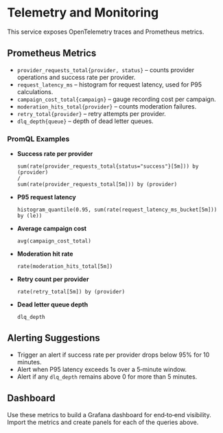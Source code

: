 # Telemetry and Monitoring

This service exposes OpenTelemetry traces and Prometheus metrics.

## Prometheus Metrics

- `provider_requests_total{provider, status}` – counts provider operations and success rate per provider.
- `request_latency_ms` – histogram for request latency, used for P95 calculations.
- `campaign_cost_total{campaign}` – gauge recording cost per campaign.
- `moderation_hits_total{provider}` – counts moderation failures.
- `retry_total{provider}` – retry attempts per provider.
- `dlq_depth{queue}` – depth of dead letter queues.

### PromQL Examples

- **Success rate per provider**
  ```promql
  sum(rate(provider_requests_total{status="success"}[5m])) by (provider)
  /
  sum(rate(provider_requests_total[5m])) by (provider)
  ```
- **P95 request latency**
  ```promql
  histogram_quantile(0.95, sum(rate(request_latency_ms_bucket[5m])) by (le))
  ```
- **Average campaign cost**
  ```promql
  avg(campaign_cost_total)
  ```
- **Moderation hit rate**
  ```promql
  rate(moderation_hits_total[5m])
  ```
- **Retry count per provider**
  ```promql
  rate(retry_total[5m]) by (provider)
  ```
- **Dead letter queue depth**
  ```promql
  dlq_depth
  ```

## Alerting Suggestions

- Trigger an alert if success rate per provider drops below 95% for 10 minutes.
- Alert when P95 latency exceeds 1s over a 5‑minute window.
- Alert if any `dlq_depth` remains above 0 for more than 5 minutes.

## Dashboard

Use these metrics to build a Grafana dashboard for end‑to‑end visibility. Import the metrics and create panels for each of the queries above.